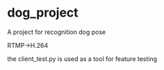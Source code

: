 # dog_project
A project for recognition dog pose


RTMP->H.264

the client_test.py is used as a tool for feature testing


